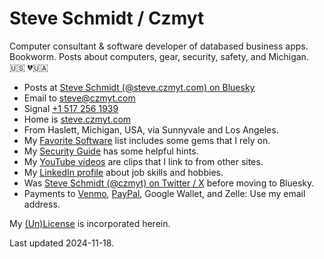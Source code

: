 
# Steve Schmidt / Czmyt

Computer consultant & software developer of databased business apps.<br />
Bookworm.  Posts about computers, gear, security, safety, and Michigan.<br />
🇺🇸  💔🇺🇦

- Posts at [Steve Schmidt (@steve.czmyt.com) on Bluesky](https://bsky.app/profile/steve.czmyt.com)
- Email to [steve@czmyt.com](mailto:steve@czmyt.com)
- Signal [+1 517 256 1939](https://signal.me/#p/+15172561939)
- Home is [steve.czmyt.com](https://steve.czmyt.com)
- From Haslett, Michigan, USA, via Sunnyvale and Los Angeles.
- My [Favorite Software](favorite-software.md) list includes some gems that I rely on.
- My [Security Guide](https://github.com/czmyt/security-guide/blob/main/README.md) has some helpful hints.
- My [YouTube videos](https://www.youtube.com/@sczmyt/videos) are clips that I link to from other sites.
- My [LinkedIn profile](https://www.linkedin.com/in/stephen-schmidt-windsor/) about job skills and hobbies.
- Was [Steve Schmidt (@czmyt) on Twitter / X](https://x.com/czmyt/with_replies) before moving to Bluesky.
- Payments to [Venmo](https://venmo.com/czmyt), [PayPal](https://paypal.me/czmyt), Google Wallet, and Zelle: Use my email address.

My [(Un)License](UNLICENSE.md) is incorporated herein.

Last updated 2024-11-18.
